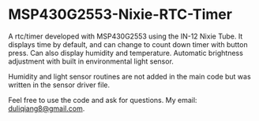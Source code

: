 # MSP430G2553-Nixie-RTC-Timer
A rtc/timer developed with MSP430G2553 using the IN-12 Nixie Tube. It displays time by default, and can change to count down timer with button press. Can also display humidity and temperature. Automatic brightness adjustment with built in environmental light sensor.

Humidity and light sensor routines are not added in the main code but was written in the sensor driver file.

Feel free to use the code and ask for questions. My email: duliqiang8@gmail.com.
